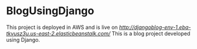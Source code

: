 # BlogUsingDjango
 
This project is deployed in AWS and is live on *http://djangoblog-env-1.eba-tkvusz3u.us-east-2.elasticbeanstalk.com/*
This is a blog project developed using Django.
